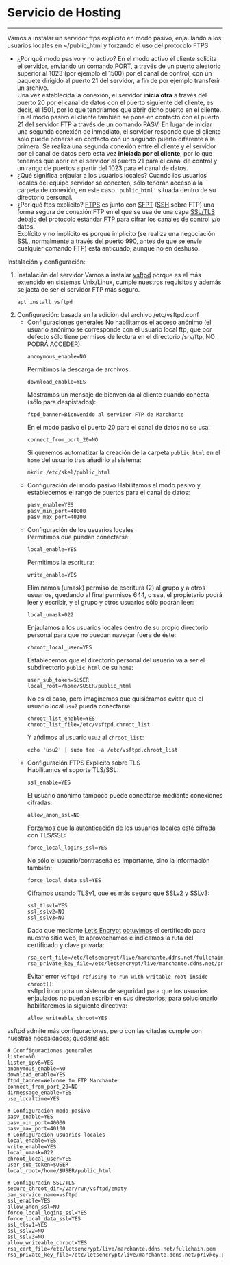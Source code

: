 # Servicio de Hosting
***
Vamos a instalar un servidor ftps explícito en modo pasivo, enjaulando a los usuarios locales en ~/public_html y forzando el uso del protocolo FTPS  
- ¿Por qué modo pasivo y no activo? En el modo activo el cliente solicita el servidor, enviando un comando PORT, a través de un puerto aleatorio superior al 1023 (por ejemplo el 1500) por el canal de control, con un paquete dirigido al puerto 21 del servidor, a fin de por ejemplo transferir un archivo.  
Una vez establecida la conexión, el servidor **inicia otra** a través del puerto 20 por el canal de datos con el puerto siguiente del cliente, es decir, el 1501, por lo que tendríamos que abrir dicho puerto en el cliente.  
En el modo pasivo el cliente también se pone en contacto con el puerto 21 del servidor FTP a través de un comando PASV. En lugar de iniciar una segunda conexión de inmediato, el servidor responde que el cliente sólo puede ponerse en contacto con un segundo puerto diferente a la primera. Se realiza una segunda conexión entre el cliente y el servidor por el canal de datos pero esta vez **iniciada por el cliente**, por lo que tenemos que abrir en el servidor el puerto 21 para el canal de control y un rango de puertos a partir del 1023 para el canal de datos.  
- ¿Qué significa enjaular a los usuarios locales? Cuando los usuarios locales del equipo servidor se conecten, sólo tendrán acceso a la carpeta de conexión, en este caso `'public_html'` situada dentro de su directorio personal.  
- ¿Por qué ftps explícito? [FTPS](https://es.wikipedia.org/wiki/FTPS) es junto con [SFPT](https://es.wikipedia.org/wiki/SSH_File_Transfer_Protocol) ([SSH](https://es.wikipedia.org/wiki/SSH) sobre FTP) una forma segura de conexión FTP en el que se usa de una capa [SSL/TLS](https://es.wikipedia.org/wiki/Transport_Layer_Security) debajo del protocolo estándar [FTP](https://es.wikipedia.org/wiki/File_Transfer_Protocol) para cifrar los canales de control y/o datos.  
    Explícito y no implícito es porque implícito (se realiza una negociación SSL, normalmente a través del puerto 990, antes de que se envíe cualquier comando FTP) está anticuado, aunque no en deshuso.  

Instalación y configuración:  
1. Instalación  del servidor
    Vamos a instalar  [vsftpd](https://security.appspot.com/vsftpd.html) porque es el más extendido en sistemas Unix/Linux, cumple nuestros requisitos y además se jacta de ser el servidor FTP más seguro.  
    ```
    apt install vsftpd
    ```
2. Configuración: basada en la edición del archivo /etc/vsftpd.conf  
    - Configuraciones generales
        No habilitamos el acceso anónimo (el usuario anónimo se corresponde con el usuario local ftp, que por defecto sólo tiene permisos de lectura en el directorio /srv/ftp, NO PODRÁ ACCEDER):  
        ```
        anonymous_enable=NO
        ```
        Permitimos la descarga de archivos:  
        ```
        download_enable=YES
        ```
        Mostramos un mensaje de bienvenida al cliente cuando conecta (sólo para despistados):  
        ```
        ftpd_banner=Bienvenido al servidor FTP de Marchante
        ```
        En el modo pasivo el puerto 20 para el canal de datos no se usa:  
        ```
        connect_from_port_20=NO
        ```
        Si queremos automatizar la creación de la carpeta ``public_html`` en el ``home`` del usuario tras añadirlo al sistema:  
        ```
        mkdir /etc/skel/public_html
        ```
    - Configuración del modo pasivo
        Habilitamos el modo pasivo y establecemos el rango de puertos para el canal de datos:
        ```
        pasv_enable=YES
        pasv_min_port=40000
        pasv_max_port=40100
        ```
    - Configuración de los usuarios locales  
        Permitimos que puedan conectarse:  
        ```
        local_enable=YES
        ```
        Permitimos la escritura:  
        ```
        write_enable=YES
        ```
        Eliminamos (umask) permiso de escritura (2) al grupo y a otros usuarios, quedando al final permisos 644, o sea, el propietario podrá leer y escribir, y el grupo y otros usuarios sólo podrán leer:  
        ```
        local_umask=022
        ```
        Enjaulamos a los usuarios locales dentro de su propio directorio personal para que no puedan navegar fuera de éste:  
        ```
        chroot_local_user=YES
        ```
        Establecemos que el directorio personal del usuario va a ser el subdirectorio ``public_html`` de su ``home``:  
        ```
        user_sub_token=$USER
        local_root=/home/$USER/public_html
        ```
        No es el caso, pero imaginemos que quisiéramos evitar que el usuario local ``usu2`` pueda conectarse:  
        ```
        chroot_list_enable=YES
        chroot_list_file=/etc/vsftpd.chroot_list
        ```
        Y añdimos al usuario ``usu2`` al ``chroot_list``:
        ```
        echo 'usu2' | sudo tee -a /etc/vsftpd.chroot_list
        ```
    - Configuración FTPS Explicito sobre TLS  
        Habilitamos el soporte TLS/SSL:  
        ```
        ssl_enable=YES
        ```
        El usuario anónimo tampoco puede conectarse mediante conexiones cifradas:  
        ```
        allow_anon_ssl=NO
        ```
        Forzamos que la autenticación de los usuarios locales esté cifrada con TLS/SSL:
        ```
        force_local_logins_ssl=YES
        ```
        No sólo el usuario/contraseña es importante, sino la información también:
        ```
        force_local_data_ssl=YES
        ```
        Ciframos usando TLSv1, que es más seguro que SSLv2 y SSLv3:
        ```
        ssl_tlsv1=YES
        ssl_sslv2=NO
        ssl_sslv3=NO
        ```
        Dado que mediante [Let’s Encrypt](https://letsencrypt.org/) [obtuvimos](https://profesorjavi.github.io/curso_apache24/curso/u28/cert-Lets_encript.html) el certificado para nuestro sitio web, lo aprovechamos e indicamos la ruta del certificado y clave privada:  
        ```
        rsa_cert_file=/etc/letsencrypt/live/marchante.ddns.net/fullchain.pem
        rsa_private_key_file=/etc/letsencrypt/live/marchante.ddns.net/privkey.pem
        ```
        Evitar error ``vsftpd refusing to run with writable root inside chroot()``:  
        vsftpd incorpora un sistema de seguridad para que los usuarios enjaulados no puedan escribir en sus directorios; para solucionarlo habilitaremos la siguiente directiva:  
        ```
        allow_writeable_chroot=YES
        ```
vsftpd admite más configuraciones, pero con las citadas cumple con nuestras necesidades; quedaría así:  
```
# Cconfiguraciones generales
listen=NO
listen_ipv6=YES
anonymous_enable=NO
download_enable=YES
ftpd_banner=Welcome to FTP Marchante
connect_from_port_20=NO
dirmessage_enable=YES
use_localtime=YES

# Configuración modo pasivo
pasv_enable=YES
pasv_min_port=40000
pasv_max_port=40100
# Configuración usuarios locales
local_enable=YES
write_enable=YES
local_umask=022
chroot_local_user=YES
user_sub_token=$USER
local_root=/home/$USER/public_html

# Configuracin SSL/TLS
secure_chroot_dir=/var/run/vsftpd/empty
pam_service_name=vsftpd
ssl_enable=YES
allow_anon_ssl=NO
force_local_logins_ssl=YES
force_local_data_ssl=YES
ssl_tlsv1=YES
ssl_sslv2=NO
ssl_sslv3=NO
allow_writeable_chroot=YES
rsa_cert_file=/etc/letsencrypt/live/marchante.ddns.net/fullchain.pem
rsa_private_key_file=/etc/letsencrypt/live/marchante.ddns.net/privkey.pem
```
